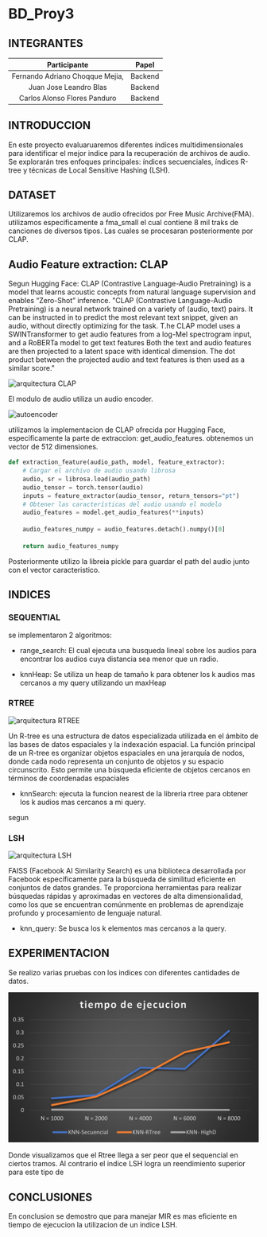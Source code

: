 # BD_Proy3
## INTEGRANTES

|            Participante             |   Papel   |
|:-----------------------------------:|:---------:|
|  Fernando Adriano Choqque Mejia,    |  Backend  |
|    Juan Jose Leandro Blas           |  Backend  |
|    Carlos Alonso Flores Panduro     |  Backend |


## INTRODUCCION
En este proyecto evaluaruaremos diferentes índices multidimensionales para identificar el mejor indice para la recuperación de archivos de audio. Se explorarán tres enfoques principales: índices secuenciales, índices R-tree y técnicas de Local Sensitive Hashing (LSH).

## DATASET
Utilizaremos los archivos de audio ofrecidos por Free Music Archive(FMA).
utilizamos especificamente a fma_small el cual contiene 8 mil traks de canciones de diversos tipos. Las cuales se procesaran posteriormente por CLAP.

## Audio Feature extraction: CLAP
Segun Hugging Face:
CLAP (Contrastive Language-Audio Pretraining) is a model that learns acoustic concepts from natural language supervision and enables “Zero-Shot” inference.
"CLAP (Contrastive Language-Audio Pretraining) is a neural network trained on a variety of (audio, text) pairs. It can be instructed in to predict the most relevant text snippet, given an audio, without directly optimizing for the task. T.he CLAP model uses a SWINTransformer to get audio features from a log-Mel spectrogram input, and a RoBERTa model to get text features Both the text and audio features are then projected to a latent space with identical dimension. The dot product between the projected audio and text features is then used as a similar score."

![arquitectura CLAP](https://raw.githubusercontent.com/microsoft/CLAP/main/docs/clap2_diagram.png)

El modulo de audio utiliza un audio encoder.

![autoencoder](https://miro.medium.com/v2/resize:fit:1400/1*44eDEuZBEsmG_TCAKRI3Kw@2x.png)

utilizamos la implementacion de CLAP ofrecida por Hugging Face, especificamente la parte de extraccion: get_audio_features. obtenemos un vector de 512 dimensiones. 

```python
def extraction_feature(audio_path, model, feature_extractor):
    # Cargar el archivo de audio usando librosa
    audio, sr = librosa.load(audio_path)
    audio_tensor = torch.tensor(audio)
    inputs = feature_extractor(audio_tensor, return_tensors="pt")
    # Obtener las características del audio usando el modelo
    audio_features = model.get_audio_features(**inputs)

    audio_features_numpy = audio_features.detach().numpy()[0]

    return audio_features_numpy
```

Posteriormente utilizo la libreia pickle para guardar el path del audio junto con el vector caracteristico.


## INDICES
### SEQUENTIAL
se implementaron 2 algoritmos:
- range_search: El cual ejecuta una busqueda lineal sobre los audios para encontrar los audios cuya distancia sea menor que un radio.



- knnHeap: Se utiliza un heap de tamaño k para obtener los k audios mas cercanos a my query utilizando un maxHeap

### RTREE
![arquitectura RTREE](https://cglab.ca/~cdillaba/comp5409_project/images/rtree.png)

Un R-tree es una estructura de datos especializada utilizada en el ámbito de las bases de datos espaciales y la indexación espacial. 
La función principal de un R-tree es organizar objetos espaciales en una jerarquía de nodos, donde cada nodo representa un conjunto de objetos y su espacio circunscrito. Esto permite una búsqueda eficiente de objetos cercanos en términos de coordenadas espaciales

- knnSearch: ejecuta la funcion nearest de la libreria rtree para obtener los k audios mas cercanos a mi query.

segun 



### LSH
![arquitectura LSH](https://cdn.sanity.io/images/vr8gru94/production/862f88182a796eb16942c47d93ee03ba4cdaee4d-1920x1080.png)

FAISS (Facebook AI Similarity Search) es una biblioteca desarrollada por Facebook específicamente para la búsqueda de similitud eficiente en conjuntos de datos grandes. Te proporciona herramientas para realizar búsquedas rápidas y aproximadas en vectores de alta dimensionalidad, como los que se encuentran comúnmente en problemas de aprendizaje profundo y procesamiento de lenguaje natural.

- knn_query: Se busca los k elementos mas cercanos a la query. 


## EXPERIMENTACION
Se realizo varias pruebas con los indices con diferentes cantidades de datos.

![experimentacion](experimentacion.png)

Donde visualizamos que el Rtree llega a ser peor que el sequencial en ciertos tramos. Al contrario el indice LSH logra un reendimiento superior para este tipo de 

## CONCLUSIONES
En conclusion se demostro que para manejar MIR es mas eficiente en tiempo de ejecucion la utilizacion de un indice LSH.